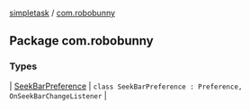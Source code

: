 [simpletask](../index.md) / [com.robobunny](.)

## Package com.robobunny

### Types

| [SeekBarPreference](-seek-bar-preference/index.md) | `class SeekBarPreference : Preference, OnSeekBarChangeListener` |

